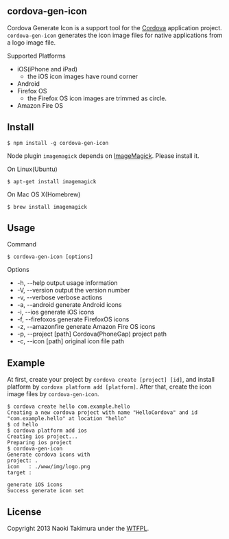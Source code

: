 cordova-gen-icon
-----------------------------------------------------------------------------
Cordova Generate Icon is a support tool for the [Cordova][cordova] application project.
`cordova-gen-icon` generates the icon image files for native applications from a logo image file.

Supported Platforms

* iOS(iPhone and iPad)
  * the iOS icon images have round corner
* Android
* Firefox OS
  * the Firefox OS icon images are trimmed as circle.
* Amazon Fire OS

Install
-----------------------------------------------------------------------------

    $ npm install -g cordova-gen-icon

Node plugin `imagemagick` depends on [ImageMagick][imagemagick]. Please install it.

On Linux(Ubuntu)

    $ apt-get install imagemagick

On Mac OS X(Homebrew)

    $ brew install imagemagick

Usage
-----------------------------------------------------------------------------

Command

    $ cordova-gen-icon [options]

Options

* -h, --help            output usage information
* -V, --version         output the version number
* -v, --verbose         verbose actions
* -a, --android         generate Android icons
* -i, --ios             generate iOS icons
* -f, --firefoxos       generate FirefoxOS icons
* -z, --amazonfire      generate Amazon Fire OS icons
* -p, --project [path]  Cordova(PhoneGap) project path
* -c, --icon [path]     original icon file path

Example
-----------------------------------------------------------------------------
At first, create your project by `cordova create [project] [id]`,
and install platform by `cordova platform add [platform]`.
After that, create the icon image files by `cordova-gen-icon`.

    $ cordova create hello com.example.hello
    Creating a new cordova project with name "HelloCordova" and id "com.example.hello" at location "hello"
    $ cd hello
    $ cordova platform add ios
    Creating ios project...
    Preparing ios project
    $ cordova-gen-icon 
    Generate cordova icons with
    project: .
    icon   : ./www/img/logo.png
    target : 

    generate iOS icons
    Success generate icon set


License
-----------------------------------------------------------------------------
Copyright 2013 Naoki Takimura under the [WTFPL][wtfpl].

[cordova]: http://cordova.apache.org/ "Apache Cordova"
[imagemagick]: http://www.imagemagick.org/ "ImageMagick"
[wtfpl]: http://www.wtfpl.net/about/ "WTFPL"

